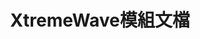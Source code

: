 ---
title: XtremeWave模組文檔
titleTemplate: false
layout: home
hero:
  name: XtremeDocs
  tagline: XtremeWave模組文檔
  image:
    src: /XtremeWave(Projector).png
    alt: XtremeWave Logo
features:
  - title: FinalSuspect
    details: The Ultimate Among Us Mod for the Original Experience.
    link: /FinalSuspect/Introduction
    linkText: 了解更多
---